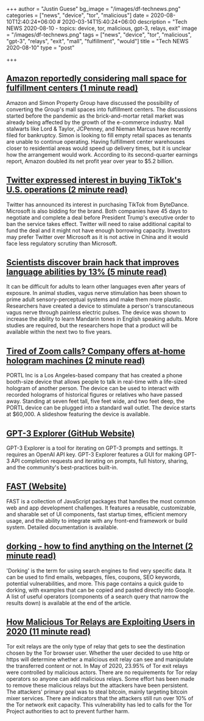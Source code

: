 +++
author = "Justin Guese"
bg_image = "/images/df-technews.png"
categories = ["news", "device", "tor", "malicious"]
date = 2020-08-10T12:40:24+06:00 # 2020-03-14T15:40:24+06:00
description = "Tech NEWS 2020-08-10 - topics: device, tor, malicious, gpt-3, relays, exit"
image = "/images/df-technews.png"
tags = ["news", "device", "tor", "malicious", "gpt-3", "relays", "exit", "mall", "fulfillment", "would"]
title = "Tech NEWS 2020-08-10"
type = "post"

+++

## [Amazon reportedly considering mall space for fulfillment centers (1 minute read)](https://www.theverge.com/2020/8/9/21361004/amazon-simon-mall-fulfillment-warehouse-retail-ecommerce/1/01000173d7d748f2-caf1827c-7acf-4599-b0c9-6d0f284b9b0c-000000/WCmY4AgzhKWdjZXD85u4_9ol8qcYEsA_5kzgblW8nZU=153)

Amazon and Simon Property Group have discussed the possibility of converting the Group's mall spaces into fulfillment centers. The discussions started before the pandemic as the brick-and-mortar retail market was already being affected by the growth of the e-commerce industry. Mall stalwarts like Lord & Taylor, JCPenney, and Nieman Marcus have recently filed for bankruptcy. Simon is looking to fill empty retail spaces as tenants are unable to continue operating. Having fulfillment center warehouses closer to residential areas would speed up delivery times, but it is unclear how the arrangement would work. According to its second-quarter earnings report, Amazon doubled its net profit year over year to $5.2 billion.

## [Twitter expressed interest in buying TikTok's U.S. operations (2 minute read)](https://www.reuters.com/article/us-tiktok-m-a-twitter/twitter-expressed-interest-in-buying-tiktoks-u-s-operations-idUSKCN2540ZG/1/01000173d7d748f2-caf1827c-7acf-4599-b0c9-6d0f284b9b0c-000000/52MF7JHARBeaGSJjTaarwQKdENag6EiEXZQYt0zLgbY=153)

Twitter has announced its interest in purchasing TikTok from ByteDance. Microsoft is also bidding for the brand. Both companies have 45 days to negotiate and complete a deal before President Trump's executive order to ban the service takes effect. Twitter will need to raise additional capital to fund the deal and it might not have enough borrowing capacity. Investors may prefer Twitter over Microsoft as it is not active in China and it would face less regulatory scrutiny than Microsoft.

## [Scientists discover brain hack that improves language abilities by 13% (5 minute read)](https://www.inverse.com/innovation/neural-stimulation-language-device/1/01000173d7d748f2-caf1827c-7acf-4599-b0c9-6d0f284b9b0c-000000/nEJbERp1Bu25_fgPfdi6BccLaOL_eUR-BBUAfh28vJY=153)

It can be difficult for adults to learn other languages even after years of exposure. In animal studies, vagus nerve stimulation has been shown to prime adult sensory-perceptual systems and make them more plastic. Researchers have created a device to stimulate a person's transcutaneous vagus nerve through painless electric pulses. The device was shown to increase the ability to learn Mandarin tones in English speaking adults. More studies are required, but the researchers hope that a product will be available within the next two to five years.

## [Tired of Zoom calls? Company offers at-home hologram machines (2 minute read)](https://www.reuters.com/article/us-tech-hologram-idUSKCN2531D5/1/01000173d7d748f2-caf1827c-7acf-4599-b0c9-6d0f284b9b0c-000000/G2ixZ4bDTfWlPicsJl0BtZFsnxORK1vOI7nI64If1PU=153)

PORTL Inc is a Los Angeles-based company that has created a phone booth-size device that allows people to talk in real-time with a life-sized hologram of another person. The device can be used to interact with recorded holograms of historical figures or relatives who have passed away. Standing at seven feet tall, five feet wide, and two feet deep, the PORTL device can be plugged into a standard wall outlet. The device starts at $60,000. A slideshow featuring the device is available.

## [GPT-3 Explorer (GitHub Website)](https://belay-labs.github.io/gpt-explorer/introducing-gpt-explorer/1/01000173d7d748f2-caf1827c-7acf-4599-b0c9-6d0f284b9b0c-000000/eYE8CmkNVPh_t1x5wBh5Uq2wlf1ifpz0czc_Ky1jrr8=153)

GPT-3 Explorer is a tool for iterating on GPT-3 prompts and settings. It requires an OpenAI API key. GPT-3 Explorer features a GUI for making GPT-3 API completion requests and iterating on prompts, full history, sharing, and the community's best-practices built-in.

## [FAST (Website)](https://www.fast.design/docs/introduction//1/01000173d7d748f2-caf1827c-7acf-4599-b0c9-6d0f284b9b0c-000000/IDkg-GtgOyf1ivhEStKhKgC0EJi-LFqJEuMAcxQTdwQ=153)

FAST is a collection of JavaScript packages that handles the most common web and app development challenges. It features a reusable, customizable, and sharable set of UI components, fast startup times, efficient memory usage, and the ability to integrate with any front-end framework or build system. Detailed documentation is available.

## [dorking - how to find anything on the Internet (2 minute read)](https://www.alec.fyi/dorking-how-to-find-anything-on-the-internet.html/1/01000173d7d748f2-caf1827c-7acf-4599-b0c9-6d0f284b9b0c-000000/Z8GV1TY5DCF8a8Pxxga_EcD96GnZJhmB0NTYB_4PCp0=153)

'Dorking' is the term for using search engines to find very specific data. It can be used to find emails, webpages, files, coupons, SEO keywords, potential vulnerabilities, and more. This page contains a quick guide to dorking, with examples that can be copied and pasted directly into Google. A list of useful operators (components of a search query that narrow the results down) is available at the end of the article.

## [How Malicious Tor Relays are Exploiting Users in 2020 (11 minute read)](https://medium.com/@nusenu/how-malicious-tor-relays-are-exploiting-users-in-2020-part-i-1097575c0cac/1/01000173d7d748f2-caf1827c-7acf-4599-b0c9-6d0f284b9b0c-000000/guDqtcrjjlV2o52oS9UAVnjNp8EKYzKa3LkOdWLN7OU=153)

Tor exit relays are the only type of relay that gets to see the destination chosen by the Tor browser user. Whether the user decided to use http or https will determine whether a malicious exit relay can see and manipulate the transferred content or not. In May of 2020, 23.95% of Tor exit relays were controlled by malicious actors. There are no requirements for Tor relay operators so anyone can add malicious relays. Some effort has been made to remove these malicious relays but the attackers have been persistent. The attackers' primary goal was to steal bitcoin, mainly targeting bitcoin mixer services. There are indicators that the attackers still run over 10% of the Tor network exit capacity. This vulnerability has led to calls for the Tor Project authorities to act to prevent further harm.

